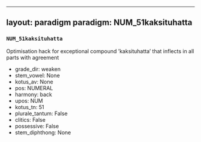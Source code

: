 
---
layout: paradigm
paradigm: NUM_51kaksituhatta
---
### ` NUM_51kaksituhatta `

Optimisation hack for exceptional compound ’kaksituhatta’ that inflects in all parts with agreement
* grade_dir: weaken
* stem_vowel: None
* kotus_av: None
* pos: NUMERAL
* harmony: back
* upos: NUM
* kotus_tn: 51
* plurale_tantum: False
* clitics: False
* possessive: False
* stem_diphthong: None
